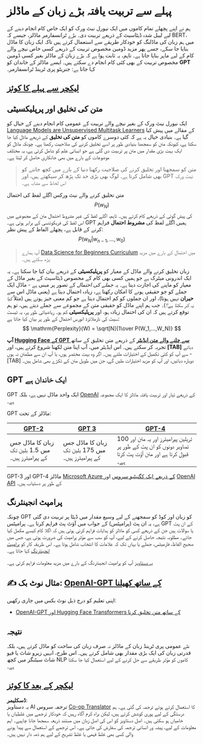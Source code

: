 <!--
CO_OP_TRANSLATOR_METADATA:
{
  "original_hash": "2efbb183384a50f0fc0cde02534d912f",
  "translation_date": "2025-08-26T08:42:12+00:00",
  "source_file": "lessons/5-NLP/20-LangModels/README.md",
  "language_code": "ur"
}
-->
# پہلے سے تربیت یافتہ بڑے زبان کے ماڈلز

ہم نے اپنے پچھلے تمام کاموں میں ایک نیورل نیٹ ورک کو ایک خاص کام انجام دینے کے لیے لیبل شدہ ڈیٹاسیٹ کے ذریعے تربیت دی۔ بڑے ٹرانسفارمر ماڈلز، جیسے کہ BERT، میں ہم زبان کی ماڈلنگ کو خودکار طریقے سے استعمال کرتے ہیں تاکہ ایک زبان کا ماڈل بنایا جا سکے، جسے پھر مزید ڈومین مخصوص تربیت کے ذریعے کسی خاص نیچے والے کام کے لیے ماہر بنایا جاتا ہے۔ تاہم، یہ ثابت ہوا ہے کہ بڑے زبان کے ماڈلز بغیر کسی ڈومین مخصوص تربیت کے بھی کئی کام انجام دے سکتے ہیں۔ ایسے ماڈلز کے خاندان کو **GPT** کہا جاتا ہے: جنریٹو پری ٹرینڈ ٹرانسفارمر۔

## [لیکچر سے پہلے کا کوئز](https://red-field-0a6ddfd03.1.azurestaticapps.net/quiz/120)

## متن کی تخلیق اور پرپلیکسیٹی

ایک نیورل نیٹ ورک کے بغیر نیچے والے تربیت کے عمومی کام انجام دینے کے خیال کو [Language Models are Unsupervised Multitask Learners](https://cdn.openai.com/better-language-models/language_models_are_unsupervised_multitask_learners.pdf) کے مقالے میں پیش کیا گیا ہے۔ بنیادی خیال یہ ہے کہ کئی دوسرے کاموں کو **متن کی تخلیق** کے ذریعے ماڈل کیا جا سکتا ہے، کیونکہ متن کو سمجھنا بنیادی طور پر اسے تخلیق کرنے کی صلاحیت رکھنا ہے۔ چونکہ ماڈل کو ایک بہت بڑی مقدار میں متن پر تربیت دی گئی ہے جو انسانی علم کو شامل کرتی ہے، یہ مختلف موضوعات کے بارے میں بھی جانکاری حاصل کر لیتا ہے۔

> متن کو سمجھنا اور تخلیق کرنے کی صلاحیت رکھنا دنیا کے بارے میں کچھ جاننے کو بھی شامل کرتا ہے۔ لوگ بھی بڑی حد تک پڑھ کر سیکھتے ہیں، اور GPT نیٹ ورک اس لحاظ سے مشابہ ہے۔

متن تخلیق کرنے والے نیٹ ورکس اگلے لفظ کی احتمال $$P(w_N)$$ کی پیش گوئی کے ذریعے کام کرتے ہیں۔ تاہم، اگلے لفظ کی غیر مشروط احتمال متن کے مجموعے میں اس لفظ کی فریکوئنسی کے برابر ہوتی ہے۔ GPT ہمیں اگلے لفظ کی **مشروط احتمال** فراہم کرنے کے قابل ہے، پچھلے الفاظ کے پیش نظر: $$P(w_N | w_{n-1}, ..., w_0)$$

> آپ ہمارے [Data Science for Beginners Curriculum](https://github.com/microsoft/Data-Science-For-Beginners/tree/main/1-Introduction/04-stats-and-probability) میں احتمال کے بارے میں مزید پڑھ سکتے ہیں۔

زبان تخلیق کرنے والے ماڈل کے معیار کو **پرپلیکسیٹی** کے ذریعے بیان کیا جا سکتا ہے۔ یہ ایک اندرونی میٹرک ہے جو ہمیں کسی بھی کام کے مخصوص ڈیٹاسیٹ کے بغیر ماڈل کے معیار کو ماپنے کی اجازت دیتا ہے۔ یہ *جملے کی احتمال* کے تصور پر مبنی ہے - ماڈل ایک جملے کو جو حقیقی ہونے کا امکان رکھتا ہے، زیادہ احتمال دیتا ہے (یعنی ماڈل اس سے **حیران** نہیں ہوتا)، اور ان جملوں کو کم احتمال دیتا ہے جو کم معنی خیز ہوتے ہیں (مثلاً *کیا یہ کر سکتا ہے؟*)۔ جب ہم اپنے ماڈل کو حقیقی متن کے مجموعے سے جملے دیتے ہیں، تو ہم توقع کرتے ہیں کہ ان کی احتمال زیادہ ہو، اور **پرپلیکسیٹی** کم ہو۔ ریاضیاتی طور پر، یہ ٹیسٹ سیٹ کی نارملائزڈ انورس احتمال کے طور پر بیان کیا جاتا ہے:
$$
\mathrm{Perplexity}(W) = \sqrt[N]{1\over P(W_1,...,W_N)}
$$ 

**آپ [Hugging Face کے GPT سے چلنے والے متن ایڈیٹر](https://transformer.huggingface.co/doc/gpt2-large)** کے ذریعے متن تخلیق کے ساتھ تجربہ کر سکتے ہیں۔ اس ایڈیٹر میں، آپ اپنا متن لکھنا شروع کرتے ہیں، اور **[TAB]** دبانے سے آپ کو کئی تکمیل کے اختیارات ملتے ہیں۔ اگر وہ بہت مختصر ہوں، یا آپ ان سے مطمئن نہ ہوں - [TAB] دوبارہ دبائیں، اور آپ کو مزید اختیارات ملیں گے، جن میں طویل متن کے ٹکڑے بھی شامل ہیں۔

## GPT ایک خاندان ہے

GPT ایک واحد ماڈل نہیں ہے، بلکہ [OpenAI](https://openai.com) کے ذریعے تیار اور تربیت یافتہ ماڈلز کا ایک مجموعہ ہے۔

GPT ماڈلز کے تحت:

| [GPT-2](https://huggingface.co/docs/transformers/model_doc/gpt2#openai-gpt2) | [GPT 3](https://openai.com/research/language-models-are-few-shot-learners) | [GPT-4](https://openai.com/gpt-4) |
| -- | -- | -- |
| زبان کا ماڈل جس میں 1.5 بلین تک کے پیرامیٹرز ہیں۔ | زبان کا ماڈل جس میں 175 بلین تک کے پیرامیٹرز ہیں۔ | 100 ٹریلین پیرامیٹرز اور یہ متن اور تصاویر دونوں کو ان پٹ کے طور پر قبول کرتا ہے اور متن آؤٹ پٹ کرتا ہے۔ |

GPT-3 اور GPT-4 ماڈلز [Microsoft Azure کے ذریعے ایک کگنیٹیو سروس](https://azure.microsoft.com/en-us/services/cognitive-services/openai-service/#overview?WT.mc_id=academic-77998-cacaste) اور [OpenAI API](https://openai.com/api/) کے طور پر دستیاب ہیں۔

## پرامپٹ انجینئرنگ

چونکہ GPT کو زبان اور کوڈ کو سمجھنے کے لیے وسیع مقدار میں ڈیٹا پر تربیت دی گئی ہے، یہ ان پٹ (پرامپٹس) کے جواب میں آؤٹ پٹ فراہم کرتا ہے۔ پرامپٹس GPT کے ان پٹ یا سوالات ہیں جن کے ذریعے کسی کو ماڈلز کو ہدایات فراہم کرنی ہوتی ہیں کہ اگلا کام کیسے مکمل کیا جائے۔ مطلوبہ نتیجہ حاصل کرنے کے لیے، آپ کو سب سے مؤثر پرامپٹ کی ضرورت ہوتی ہے، جس میں صحیح الفاظ، فارمیٹس، جملے یا یہاں تک کہ علامات کا انتخاب شامل ہوتا ہے۔ اس طریقہ کار کو [پرامپٹ انجینئرنگ](https://learn.microsoft.com/en-us/shows/ai-show/the-basics-of-prompt-engineering-with-azure-openai-service?WT.mc_id=academic-77998-bethanycheum) کہا جاتا ہے۔

[یہ دستاویز](https://learn.microsoft.com/en-us/semantic-kernel/prompt-engineering/?WT.mc_id=academic-77998-bethanycheum) آپ کو پرامپٹ انجینئرنگ کے بارے میں مزید معلومات فراہم کرتی ہے۔

## ✍️ مثال نوٹ بک: [OpenAI-GPT کے ساتھ کھیلنا](../../../../../lessons/5-NLP/20-LangModels/GPT-PyTorch.ipynb)

اپنی تعلیم کو درج ذیل نوٹ بکس میں جاری رکھیں:

* [OpenAI-GPT اور Hugging Face Transformers کے ساتھ متن تخلیق کرنا](../../../../../lessons/5-NLP/20-LangModels/GPT-PyTorch.ipynb)

## نتیجہ

نئے عمومی پری ٹرینڈ زبان کے ماڈلز نہ صرف زبان کی ساخت کو ماڈل کرتے ہیں، بلکہ قدرتی زبان کی ایک بڑی مقدار بھی شامل کرتے ہیں۔ اس طرح، انہیں زیرو شاٹ یا فیو شاٹ سیٹنگز میں کچھ NLP کاموں کو مؤثر طریقے سے حل کرنے کے لیے استعمال کیا جا سکتا ہے۔

## [لیکچر کے بعد کا کوئز](https://red-field-0a6ddfd03.1.azurestaticapps.net/quiz/220)

**ڈسکلیمر**:  
یہ دستاویز AI ترجمہ سروس [Co-op Translator](https://github.com/Azure/co-op-translator) کا استعمال کرتے ہوئے ترجمہ کی گئی ہے۔ ہم درستگی کے لیے پوری کوشش کرتے ہیں، لیکن براہ کرم آگاہ رہیں کہ خودکار ترجمے میں غلطیاں یا خامیاں ہو سکتی ہیں۔ اصل دستاویز کو اس کی اصل زبان میں مستند ذریعہ سمجھا جانا چاہیے۔ اہم معلومات کے لیے، پیشہ ور انسانی ترجمہ کی سفارش کی جاتی ہے۔ اس ترجمے کے استعمال سے پیدا ہونے والی کسی بھی غلط فہمی یا غلط تشریح کے لیے ہم ذمہ دار نہیں ہیں۔